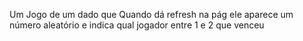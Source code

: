 Um Jogo de um dado que Quando dá refresh na pág ele aparece um número aleatório e indica qual jogador entre 1 e 2 que venceu

